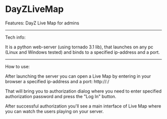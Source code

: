 DayZLiveMap
===========

Features:
DayZ Live Map for admins

-----------

Tech info:

It is a python web-server (using tornado 3.1 lib), that launches on any pc (Linux and Windows tested) and binds to a
specified ip-address and a port.

-----------

How to use:

After launching the server you can open a Live Map by entering in your browser a specified ip-address and a port:
http://<ip-address>:<port>/

That will bring you to authorization dialog where you need to enter specified authorization password and press the
"Log In" button.

After successful authorization you'll see a main interface of Live Map where you can watch the users playing on your
server.
